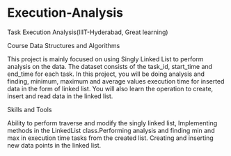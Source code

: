 # Execution-Analysis

Task Execution Analysis(IIIT-Hyderabad, Great learning)

Course Data Structures and Algorithms

This project is mainly focused on using Singly Linked List to perform analysis on the data. 
The dataset consists of the task_id, start_time and end_time for each task. In this project, you will be doing analysis and finding, minimum, 
maximum and average values execution time for inserted data in the form of linked list. You will also learn the operation to create, 
insert and read data in the linked list.

Skills and Tools

Ability to perform traverse and modify the singly linked list, 
Implementing methods in the LinkedList class.Performing analysis and finding min and max in execution time tasks from the created list.
Creating and inserting new data points in the linked list.
